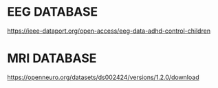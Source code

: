  

# EEG DATABASE #
https://ieee-dataport.org/open-access/eeg-data-adhd-control-children

# MRI DATABASE #
https://openneuro.org/datasets/ds002424/versions/1.2.0/download
